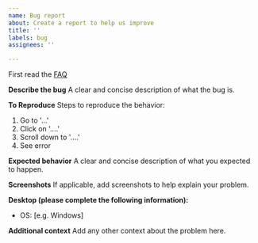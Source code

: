 ```yaml
---
name: Bug report
about: Create a report to help us improve
title: ''
labels: bug
assignees: ''

---
```


First read the [FAQ](https://github.com/FOSS-Devs/fossdiscord/issues/2)

**Describe the bug**
A clear and concise description of what the bug is.

**To Reproduce**
Steps to reproduce the behavior:
1. Go to '...'
2. Click on '....'
3. Scroll down to '....'
4. See error

**Expected behavior**
A clear and concise description of what you expected to happen.

**Screenshots**
If applicable, add screenshots to help explain your problem.

**Desktop (please complete the following information):**
 - OS: [e.g. Windows]

**Additional context**
Add any other context about the problem here.
